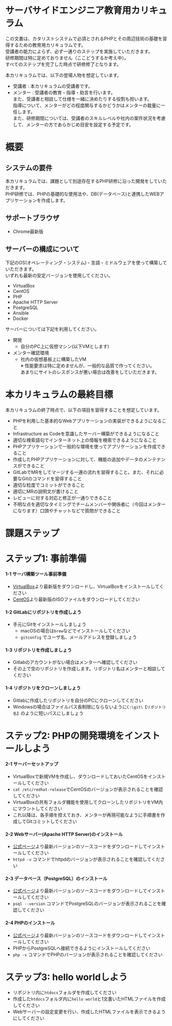 # サーバサイドエンジニア教育用カリキュラム
この文書は、カタリストシステムで必須とされるPHPとその周辺技術の基礎を習得するための教育用カリキュラムです。  
受講者の能力によらず、必ず一通りのステップを実施していただきます。  
研修期間は特に定めておりません（ここどうするか考え中）。  
すべてのステップを完了した時点で研修修了となります。

本カリキュラムでは、以下の登場人物を想定しています。

- 受講者 : 本カリキュラムの受講者です。
- メンター : 受講者の教育・指導・助言を行います。  
また、受講者と相談して仕様を一緒に決めたりする役割も担います。  
指導について、メンターがどの程度関与するかどうかはメンターの裁量に一任します。  
また、研修期間については、受講者のスキルレベルや社内の案件状況を考慮して、メンターの方であらかじめ目安を設定する予定です。

# 概要
## システムの要件
本カリキュラムでは、課題として別途存在するPHP研修に沿った開発をしていただきます。  
PHP研修では、PHPの基礎的な使用法や、DB(データベース)と連携したWEBアプリケーションを作成します。

## サポートブラウザ
- Chrome最新版

## サーバーの構成について
下記のOS(オペレーティング・システム)・言語・ミドルウェアを使って構築していただきます。  
いずれも最新の安定バージョンを使用してください。
- VirtualBox
- CentOS
- PHP
- Apache HTTP Server
- PostgreSQL
- Ansible
- Docker

サーバーについては下記を利用してください。
- 開発
  - 自分のPC上に仮想マシン(以下VMとします)
- メンター確認環境
  - 社内の仮想基板上に構築したVM  
※ 性能要求は特に定めませんが、一般的な品質で作ってください。  
あまりにサイトのレスポンスが悪い場合は改善をしていただきます。  

# 本カリキュラムの最終目標
本カリキュラムの終了時点で、以下の項目を習得することを想定しています。
- PHPを利用した基本的なWebアプリケーションの実装ができるようになること
- Infrastructure as Codeを意識したサーバー構築ができるようになること
- 適切な検索語句でインターネット上の情報を検索できるようになること
- PHPアプリケーションで一般的な環境を使ってアプリケーションを作成できること
- 作成したPHPアプリケーションに対して、機能の追加やデータのメンテナンスができること
- GitLabでMRをしてマージする一連の流れを習得すること。また、それに必要なGitのコマンドを習得すること
- 適切な粒度でコミットができること
- 適切にMRの説明文が書けること
- レビューに対する対応と修正が一通りできること
- 不明な点を適切なタイミングでチームメンバーや関係者に（今回はメンターになります）口頭やチャットなどで質問ができること
 
# 課題ステップ
# ステップ1: 事前準備
#### 1-1 サーバ構築ツール事前準備
- [VirtualBox](https://www.virtualbox.org/)より最新版をダウンロードし、VirtualBoxをインストールしてください  
- [CentOS](https://www.centos.org/download/)より最新版のISOファイルをダウンロードしてください

#### 1-2 GitLabにリポジトリを作成しよう
- 手元にGitをインストールしましょう
    - macOSの場合は`brew`などでインストールしてください
    - `gitconfig` でユーザ名、メールアドレスを登録しましょう
#### 1-3 リポジトリを作成しましょう
- Gitlabのアカウントがない場合はメンターへ確認してください
- その上で空のリポジトリを作成します。リポジトリ名はメンターと相談してください
#### 1-4 リポジトリをクローンしましょう
- Gitlabに作成したリポジトリを自分のPCにクローンしてください
- Windowsの場合はファイルパス長制限にならないように`C:\git\【リポジトリ名】`のように短いパスにしましょう

# ステップ2: PHPの開発環境をインストールしよう
#### 2-1 サーバーセットアップ
- VirtualBoxで新規VMを作成し、ダウンロードしておいたCentOSをインストールしてください  
- `cat /etc/redhat-release`でCentOSのバージョンが表示されることを確認してください  
- VirtualBoxの共有フォルダ機能を使用してクローンしたリポジトリをVM内にマウントしてください
- これ以降は、各手順を控えておき、メンターが再現可能なように手順書を作成してGitコミットしてください

#### 2-2 Webサーバー(Apache HTTP Server)のインストール
- [公式ページ](https://httpd.apache.org/)より最新バージョンのソースコードをダウンロードしてインストールしてください  
- `httpd -v` コマンドでhttpdのバージョンが表示されることを確認してください

#### 2-3 データベース（PostgreSQL）のインストール
- [公式ページ](https://www.postgresql.org/)より最新バージョンのソースコードをダウンロードしてインストールしてください  
- `psql --version` コマンドでPostgreSQLのバージョンが表示されることを確認してください

#### 2-4 PHPのインストール
- [公式ページ](http://php.net/)より最新バージョンのソースコードをダウンロードしてインストールしてください  
- PHPからPostgreSQLへ接続できるようにインストールしてください  
- `php -v` コマンドでPHPのバージョンが表示されることを確認してください

# ステップ3: hello worldしよう
- リポジトリ内に`htdocs`フォルダを作成してください
- 作成した`htdocs`フォルダ内に`hello world`と1文書いたHTMLファイルを作成してください
- Webサーバーの設定変更を行い、作成したHTMLファイルを表示できるようにしてください
